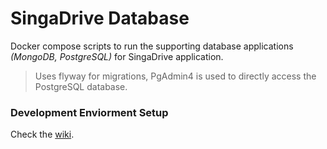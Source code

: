 # SingaDrive Database
Docker compose scripts to run the supporting database applications *(MongoDB, PostgreSQL)* for SingaDrive application.

> Uses flyway for migrations, PgAdmin4 is used to directly access the PostgreSQL database.

### Development Enviorment Setup

Check the [wiki](https://github.com/Juicy-Lemonberry/SingaDrive-Database/wiki/Development-Enviroment-Setup).
